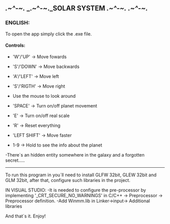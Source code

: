 ## _.~^-~._ _.~^-~._SOLAR SYSTEM _.~^-~._ _.~^-~._

### ENGLISH:

To open the app simply click the .exe file. 

#### Controls:
 - 'W'/'UP' -> Move fowards
 - 'S'/'DOWN' -> Move backwards
 - 'A'/'LEFT' -> Move left
 - 'S'/'RIGTH' -> Move right
 - Use the mouse to look around

 - 'SPACE' -> Turn on/off planet movement
 - 'E' -> Turn on/off real scale
 - 'R' -> Reset everything
 - 'LEFT SHIFT' -> Move faster
 - 1-9 -> Hold to see the info about the planet
 
 -There´s an hidden entity somewhere in the galaxy and a forgotten secret.....
 
 --------------------------------------------------------------------------------------------------------------------
 
 To run this program in  you´ll need to install GLFW 32bit, GLEW 32bit and GLM 32bit, after that, configure such libraries in the project.
 
 IN VISUAL STUDIO:
  -It is needed to configure the pre-processor by implementing '_CRT_SECURE_NO_WARNINGS' in C/C++ -> Preprocessor -> Preprocessor definition.
  -Add Winmm.lib in Linker->input-> Additional libraries
 
 And that´s it. Enjoy!
 
 
